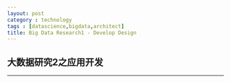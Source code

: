 ```yaml
---
layout: post
category : technology
tags : [datascience,bigdata,architect]
title: Big Data Research1 - Develop Design
---
```


## 大数据研究2之应用开发
------------------------------------------------------------